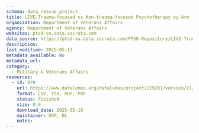 ```yaml
---
schema: data_rescue_project 
title: LIVE-Trauma-focused vs Non-trauma-focused Psychotherapy by Arm
organization: Department of Veterans Affairs
agency: Department of Veterans Affairs
websites: ptsd-va.data.socrata.com
data_source: https://ptsd-va.data.socrata.com/PTSD-Repository/LIVE-Trauma-focused-vs-Non-trauma-focused-Psychoth/5g6e-qnnx
description: 
last_modified: 2025-05-13
metadata_available: No
metadata_url: 
category:
  - Military & Veterans Affairs 
resources:
  - id: 970
    url: https://www.datalumos.org/datalumos/project/229201/version/V1/view
    format: CSV, TSV, RDF, PDF
    status: Finished
    size: 0.0
    download_date: 2025-05-10
    maintainer: DRP, DL
    notes: 
---
```

